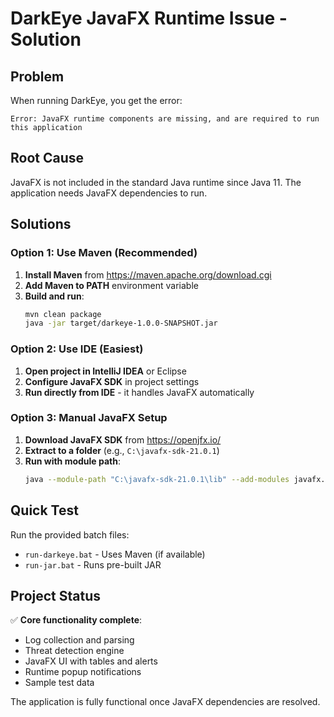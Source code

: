 # DarkEye JavaFX Runtime Issue - Solution

## Problem
When running DarkEye, you get the error:
```
Error: JavaFX runtime components are missing, and are required to run this application
```

## Root Cause
JavaFX is not included in the standard Java runtime since Java 11. The application needs JavaFX dependencies to run.

## Solutions

### Option 1: Use Maven (Recommended)
1. **Install Maven** from https://maven.apache.org/download.cgi
2. **Add Maven to PATH** environment variable
3. **Build and run**:
   ```bash
   mvn clean package
   java -jar target/darkeye-1.0.0-SNAPSHOT.jar
   ```

### Option 2: Use IDE (Easiest)
1. **Open project in IntelliJ IDEA** or Eclipse
2. **Configure JavaFX SDK** in project settings
3. **Run directly from IDE** - it handles JavaFX automatically

### Option 3: Manual JavaFX Setup
1. **Download JavaFX SDK** from https://openjfx.io/
2. **Extract to a folder** (e.g., `C:\javafx-sdk-21.0.1`)
3. **Run with module path**:
   ```bash
   java --module-path "C:\javafx-sdk-21.0.1\lib" --add-modules javafx.controls,javafx.fxml -jar target/darkeye-1.0.0-SNAPSHOT.jar
   ```

## Quick Test
Run the provided batch files:
- `run-darkeye.bat` - Uses Maven (if available)
- `run-jar.bat` - Runs pre-built JAR

## Project Status
✅ **Core functionality complete**:
- Log collection and parsing
- Threat detection engine
- JavaFX UI with tables and alerts
- Runtime popup notifications
- Sample test data

The application is fully functional once JavaFX dependencies are resolved.
